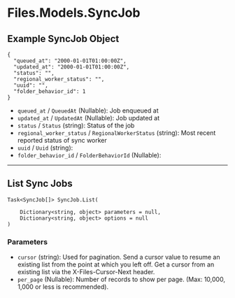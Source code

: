 # Files.Models.SyncJob

## Example SyncJob Object

```
{
  "queued_at": "2000-01-01T01:00:00Z",
  "updated_at": "2000-01-01T01:00:00Z",
  "status": "",
  "regional_worker_status": "",
  "uuid": "",
  "folder_behavior_id": 1
}
```

* `queued_at` / `QueuedAt`  (Nullable<DateTime>): Job enqueued at
* `updated_at` / `UpdatedAt`  (Nullable<DateTime>): Job updated at
* `status` / `Status`  (string): Status of the job
* `regional_worker_status` / `RegionalWorkerStatus`  (string): Most recent reported status of sync worker
* `uuid` / `Uuid`  (string): 
* `folder_behavior_id` / `FolderBehaviorId`  (Nullable<Int64>): 


---

## List Sync Jobs

```
Task<SyncJob[]> SyncJob.List(
    
    Dictionary<string, object> parameters = null,
    Dictionary<string, object> options = null
)
```

### Parameters

* `cursor` (string): Used for pagination.  Send a cursor value to resume an existing list from the point at which you left off.  Get a cursor from an existing list via the X-Files-Cursor-Next header.
* `per_page` (Nullable<Int64>): Number of records to show per page.  (Max: 10,000, 1,000 or less is recommended).
